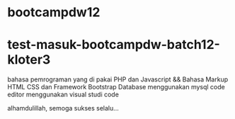 # bootcampdw12
# test-masuk-bootcampdw-batch12-kloter3

bahasa pemrograman yang di pakai PHP dan Javascript && Bahasa Markup HTML CSS dan Framework Bootstrap
Database menggunakan mysql
code editor menggunakan visual studi code


alhamdulillah, semoga sukses selalu...

